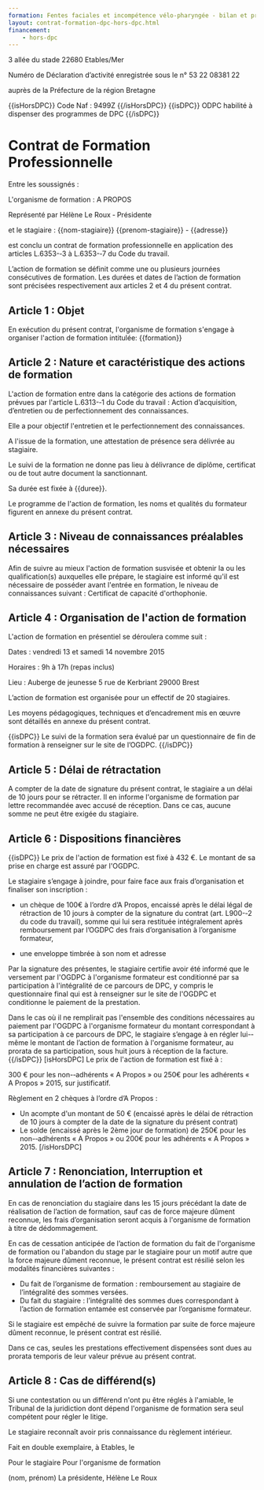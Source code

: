 ```yaml
---
formation: Fentes faciales et incompétence vélo-pharyngée - bilan et prise en charge du nourrisson à l’adulte
layout: contrat-formation-dpc-hors-dpc.html
financement:
	- hors-dpc
---
```

3 allée du stade 22680 Etables/Mer

Numéro de Déclaration d’activité enregistrée sous le n° 53 22 08381 22
 
auprès de la Préfecture de la région Bretagne
 
{{isHorsDPC}}
Code Naf : 9499Z 
{{/isHorsDPC}}
{{isDPC}}
ODPC habilité à dispenser des programmes de DPC 
{{/isDPC}}

# Contrat de Formation Professionnelle

Entre les soussignés :

L'organisme de formation : A PROPOS 

Représenté par Hélène Le Roux ­‐ Présidente 

et le stagiaire : {{nom-stagiaire}} {{prenom-stagiaire}} - {{adresse}} 

est conclu un contrat de formation professionnelle en application des articles L.6353-­‐3 à L.6353-­‐7 du Code du travail. 

L’action de formation se définit comme une ou plusieurs journées consécutives de formation. Les durées et dates de l’action de formation sont précisées respectivement aux articles 2 et 4 du présent contrat. 

## Article 1 : Objet

En exécution du présent contrat, l'organisme de formation s'engage à organiser l'action de formation 
intitulée: {{formation}}

## Article 2 : Nature et caractéristique des actions de formation

L'action de formation entre dans la catégorie des actions de formation prévues par l'article L.6313-­‐1 du Code du travail : Action d’acquisition, d’entretien ou de perfectionnement des connaissances. 

Elle a pour objectif l'entretien et le perfectionnement des connaissances. 

A l'issue de la formation, une attestation de présence sera délivrée au stagiaire. 

Le suivi de la formation ne donne pas lieu à délivrance de diplôme, certificat ou de tout autre document la sanctionnant. 

Sa durée est fixée à {{duree}}.

Le programme de l'action de formation, les noms et qualités du formateur figurent en annexe du présent contrat. 

## Article 3 : Niveau de connaissances préalables nécessaires

Afin de suivre au mieux l'action de formation susvisée et obtenir la ou les qualification(s) auxquelles elle prépare, le stagiaire est informé qu'il est nécessaire de posséder avant l'entrée en formation, le niveau de connaissances suivant : Certificat de capacité d'orthophonie. 

## Article 4 : Organisation de l'action de formation

L'action de formation en présentiel se déroulera comme suit : 

Dates : vendredi 13 et samedi 14 novembre 2015 

Horaires : 9h à 17h (repas inclus) 

Lieu : Auberge de jeunesse 5 rue de Kerbriant 29000 Brest
 
L’action de formation est organisée pour un effectif de 20 stagiaires. 

Les moyens pédagogiques, techniques et d’encadrement mis en œuvre sont détaillés en annexe du présent contrat. 

{{isDPC}}
Le suivi de la formation sera évalué par un questionnaire de fin de formation à renseigner sur le site de l’OGDPC. 
{{/isDPC}}

## Article 5 : Délai de rétractation

A compter de la date de signature du présent contrat, le stagiaire a un délai de 10 jours pour se rétracter. Il en informe l'organisme de formation par lettre recommandée avec accusé de réception. 
Dans ce cas, aucune somme ne peut être exigée du stagiaire. 

## Article 6 : Dispositions financières

{{isDPC}}
Le prix de l'action de formation est fixé à 432 €. Le montant de sa prise en charge est assuré par l'OGDPC. 

Le stagiaire s’engage à joindre, pour faire face aux frais d’organisation et finaliser son inscription : 

- un chèque de 100€ à l’ordre d’A Propos, encaissé après le délai légal de rétraction de 10 jours à compter de la signature du contrat (art. L900-­‐2 du code du travail), somme qui lui sera restituée intégralement après remboursement par l’OGDPC des frais d’organisation à l’organisme formateur, 

- une enveloppe timbrée à son nom et adresse 

Par la signature des présentes, le stagiaire certifie avoir été informé que le versement par l'OGDPC à l'organisme formateur est conditionné par sa participation à l'intégralité de ce parcours de DPC, y compris le questionnaire final qui est à renseigner sur le site de l'OGDPC et conditionne le 
paiement de la prestation. 

Dans le cas où il ne remplirait pas l'ensemble des conditions nécessaires au paiement par l'OGDPC à l'organisme formateur du montant correspondant à sa participation à ce parcours de DPC, le stagiaire s’engage à en régler lui-­‐même le montant de l’action de formation à l'organisme formateur, au prorata de sa participation, sous huit jours à réception de la facture. 
{{/isDPC}}
[isHorsDPC]
Le prix de l'action de formation est fixé à : 

300 € pour les non-­‐adhérents « A Propos » ou 250€ pour les adhérents « A Propos » 2015, sur justificatif. 

Règlement en 2 chèques à l’ordre d’A Propos : 
- Un acompte d'un montant de 50 € (encaissé après le délai de rétraction de 10 jours à compter de la date de la signature du présent contrat) 
- Le solde (encaissé après le 2ème jour de formation) de 250€ pour les non-­‐adhérents « A Propos » ou 200€ pour les adhérents « A Propos » 2015. 
[/isHorsDPC]

## Article 7 : Renonciation, Interruption et annulation de l’action de formation

En cas de renonciation du stagiaire dans les 15 jours précédant la date de réalisation de l’action de formation, sauf cas de force majeure dûment reconnue, les frais d’organisation seront acquis à l'organisme de formation à titre de dédommagement. 

En cas de cessation anticipée de l’action de formation du fait de l'organisme de formation ou l'abandon du stage par le stagiaire pour un motif autre que la force majeure dûment reconnue, le présent contrat est résilié selon les modalités financières suivantes : 
- Du fait de l’organisme de formation : remboursement au stagiaire de l’intégralité des sommes versées. 
- Du fait du stagiaire : l’intégralité des sommes dues correspondant à l’action de formation entamée est conservée par l’organisme formateur. 

Si le stagiaire est empêché de suivre la formation par suite de force majeure dûment reconnue, le présent contrat est résilié. 

Dans ce cas, seules les prestations effectivement dispensées sont dues au prorata temporis de leur valeur prévue au présent contrat. 

## Article 8 : Cas de différend(s)

Si une contestation ou un différend n'ont pu être réglés à l'amiable, le Tribunal de la juridiction dont dépend l'organisme de formation sera seul compétent pour régler le litige.

Le stagiaire reconnaît avoir pris connaissance du règlement intérieur. 

Fait en double exemplaire, à Etables, le 

Pour le stagiaire Pour l'organisme de formation 

(nom, prénom) La présidente, Hélène Le Roux 